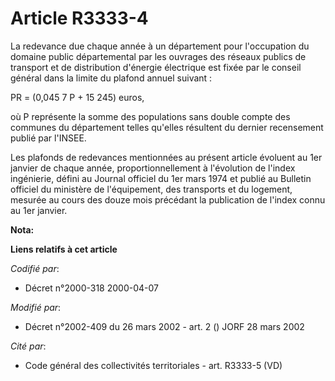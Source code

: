 # Article R3333-4

La redevance due chaque année à un département pour l'occupation du domaine public départemental par les ouvrages des réseaux
publics de transport et de distribution d'énergie électrique est fixée par le conseil général dans la limite du plafond
annuel suivant :

PR = (0,045 7 P + 15 245) euros,

où P représente la somme des populations sans double compte des communes du département telles qu'elles résultent du dernier
recensement publié par l'INSEE.

Les plafonds de redevances mentionnées au présent article évoluent au 1er janvier de chaque année, proportionnellement à
l'évolution de l'index ingénierie, défini au Journal officiel du 1er mars 1974 et publié au Bulletin officiel du ministère de
l'équipement, des transports et du logement, mesurée au cours des douze mois précédant la publication de l'index connu au 1er
janvier.

**Nota:**



**Liens relatifs à cet article**

_Codifié par_:

  - Décret n°2000-318 2000-04-07

_Modifié par_:

  - Décret n°2002-409 du 26 mars 2002 - art. 2 () JORF 28 mars 2002

_Cité par_:

  - Code général des collectivités territoriales - art. R3333-5 (VD)
